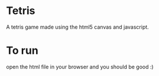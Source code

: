 # Tetris
A tetris game made using the html5 canvas and javascript.

# To run

open the html file in your browser and you should be good :)
